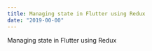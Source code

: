 ```yaml
---
title: Managing state in Flutter using Redux
date: "2019-00-00"
---
```


Managing state in Flutter using Redux